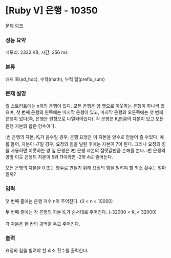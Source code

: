 # [Ruby V] 은행 - 10350 

[문제 링크](https://www.acmicpc.net/problem/10350) 

### 성능 요약

메모리: 2332 KB, 시간: 256 ms

### 분류

애드 혹(ad_hoc), 수학(math), 누적 합(prefix_sum)

### 문제 설명

<p>월 스트리트에는 n개의 은행이 있다. 모든 은행은 양 옆으로 이웃하는 은행이 하나씩 있으며, 첫 번째 은행의 왼쪽에는 마지막 은행이 있고, 마지막 은행의 오른쪽에는 첫 번째 은행이 있다(즉, 은행은 원형으로 나열되어있다). 각 은행은 K<sub>i</sub>만큼의 자본이 있고 모든 은행 자본의 합은 양수이다.</p>

<p>i번 은행의 자본, K<sub>i</sub>가 음수일 경우, 은행 요정은 이 자본을 양수로 만들어 줄 수있다. 예를 들어, 자본이 -7일 경우, 요정의 힘을 빌린 후에는 자본이 7이 된다. 그러나 요정의 힘을 사용하면 이웃하는 양 옆 은행은 i번 은행 자본의 절댓값만큼 손해를 본다. i번 은행의 양옆 이웃 은행의 자본이 5와 11이라면 -2와 4로 줄어든다.</p>

<p>모든 은행의 자본을 0 또는 양수로 만들기 위해 요정의 힘을 빌려야 할 최소 횟수는 얼마일까?</p>

### 입력 

 <p>첫 번째 줄에는 은행 개수 n이 주어진다. (0 < n < 10000)</p>

<p>두 번째 줄에는 각 은행의 자본 K<sub>i</sub>가 순서대로 주어진다. (-32000 < K<sub>i</sub> < 32000)</p>

<p>각 자본은 한 칸의 공백을 두고 주어진다.</p>

### 출력 

 <p>요정의 힘을 빌려야 할 최소 횟수를 출력한다.<a id="comment-88789"></a></p>

